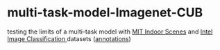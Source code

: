 # multi-task-model-Imagenet-CUB
testing the limits of a multi-task model with [MIT Indoor Scenes](https://www.kaggle.com/datasets/itsahmad/indoor-scenes-cvpr-2019)  and 
[Intel Image Classification ](https://www.kaggle.com/datasets/puneet6060/intel-image-classification) datasets ([annotations](https://drive.google.com/drive/folders/1_c9YBBDQckzHVLa1A0RINngRi65Vf-Sg?usp=share_link))

